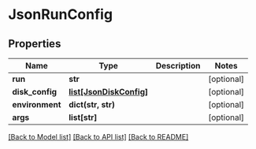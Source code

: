 # JsonRunConfig


## Properties
Name | Type | Description | Notes
------------ | ------------- | ------------- | -------------
**run** | **str** |  | [optional] 
**disk_config** | [**list[JsonDiskConfig]**](JsonDiskConfig.md) |  | [optional] 
**environment** | **dict(str, str)** |  | [optional] 
**args** | **list[str]** |  | [optional] 

[[Back to Model list]](../README.md#documentation-for-models) [[Back to API list]](../README.md#documentation-for-api-endpoints) [[Back to README]](../README.md)


